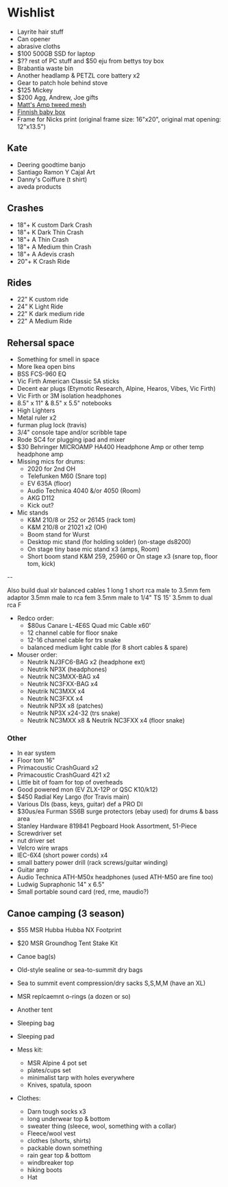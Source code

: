 # Wishlist

- Layrite hair stuff
- Can opener
- abrasive cloths
- $100 500GB SSD for laptop
- $?? rest of PC stuff and $50 eju from bettys toy box
- Brabantia waste bin
- Another headlamp & PETZL core battery x2
- Gear to patch hole behind stove
- $125 Mickey
- $200 Agg, Andrew, Joe gifts
- [Matt's Amp tweed mesh](https://nextgenguitars.ca/categories/cab-case-parts/grill-cloth-piping.html)
- [Finnish baby box](https://www.finnishbabybox.com/en/)
- Frame for Nicks print (original frame size: 16"x20", original mat opening: 12"x13.5")

## Kate

- Deering goodtime banjo
- Santiago Ramon Y Cajal Art
- Danny's Coiffure (t shirt)
- aveda products

## Crashes

- 18"+ K custom Dark Crash
- 18"+ K Dark Thin Crash
- 18"+ A Thin Crash
- 18"+ A Medium thin Crash
- 18"+ A Adevis crash
- 20"+ K Crash Ride

## Rides

- 22" K custom ride
- 24" K Light Ride
- 22" K dark medium ride
- 22" A Medium Ride

## Rehersal space

- Something for smell in space
- More Ikea open bins
- BSS FCS-960 EQ
- Vic Firth American Classic 5A sticks
- Decent ear plugs (Etymotic Research, Alpine, Hearos, Vibes, Vic Firth)
- Vic Firth or 3M isolation headphones
- 8.5" x 11" & 8.5" x 5.5" notebooks
- High Lighters
- Metal ruler x2
- furman plug lock (travis)
- 3/4" console tape and/or scribble tape
- Rode SC4 for plugging ipad and mixer
- $30 Behringer MICROAMP HA400 Headphone Amp or other temp headphone amp
- Missing mics for drums:
  - 2020 for 2nd OH
  - Telefunken M60 (Snare top)
  - EV 635A (floor)
  - Audio Technica 4040 &/or 4050 (Room)
  - AKG D112
  - Kick out?
- Mic stands
  - K&M 210/8 or 252 or 26145 (rack tom)
  - K&M 210/8 or 21021 x2 (OH)
  - Boom stand for Wurst
  - Desktop mic stand (for holding solder) (on-stage ds8200)
  - On stage tiny base mic stand x3 (amps, Room)
  - Short boom stand K&M 259, 25960 or On stage x3 (snare top, floor tom, kick)

--

Also build dual xlr balanced cables 1 long 1 short
rca male to 3.5mm fem adaptor
3.5mm male to rca fem
3.5mm male to 1/4" TS 15'
3.5mm to dual rca F

- Redco order:
  - $80us Canare L-4E6S Quad mic Cable x60'
  - 12 channel cable for floor snake
  - 12-16 channel cable for trs snake
  - balanced medium light cable (for 8 short cables & spare)
- Mouser order:
  - Neutrik NJ3FC6-BAG x2 (headphone ext)
  - Neutrik NP3X (headphones)
  - Neutrik NC3MXX-BAG x4
  - Neutrik NC3FXX-BAG x4
  - Neutrik NC3MXX x4
  - Neutrik NC3FXX x4
  - Neutrik NP3X x8 (patches)
  - Neutrik NP3X x24-32 (trs snake)
  - Neutrik NC3MXX x8 & Neutrik NC3FXX x4 (floor snake)

### Other

- In ear system
- Floor tom 16"
- Primacoustic CrashGuard x2
- Primacoustic CrashGuard 421 x2
- Little bit of foam for top of overheads
- Good powered mon (EV ZLX-12P or QSC K10/k12)
- $450 Radial Key Largo (for Travis main)
- Various DIs (bass, keys, guitar) def a PRO DI
- $30us/ea Furman SS6B surge protectors (ebay used) for drums & bass area
- Stanley Hardware 819841 Pegboard Hook Assortment, 51-Piece
- Screwdriver set
- nut driver set
- Velcro wire wraps
- IEC-6X4 (short power cords) x4
- small battery power drill (rack screws/guitar winding)
- Guitar amp
- Audio Technica ATH-M50x headphones (used ATH-M50 are fine too)
- Ludwig Supraphonic 14" x 6.5"
- Small portable sound card (red, rme, maudio?)

## Canoe camping (3 season)

- $55 MSR Hubba Hubba NX Footprint
- $20 MSR Groundhog Tent Stake Kit
- Canoe bag(s)
- Old-style sealine or sea-to-summit dry bags
- Sea to summit event compression/dry sacks S,S,M,M (have an XL)
- MSR replcaemnt o-rings (a dozen or so)
- Another tent
- Sleeping bag
- Sleeping pad

- Mess kit:
  - MSR Alpine 4 pot set
  - plates/cups set
  - minimalist tarp with holes everywhere
  - Knives, spatula, spoon
- Clothes:
  - Darn tough socks x3
  - long underwear top & bottom
  - sweater thing (sleece, wool, something with a collar)
  - Fleece/wool vest
  - clothes (shorts, shirts)
  - packable down something
  - rain gear top & bottom
  - windbreaker top
  - hiking boots
  - Hat
